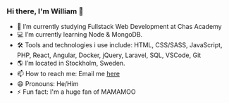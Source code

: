 ### Hi there, I'm William 👋


- 🔭 I’m currently studying Fullstack Web Development at Chas Academy
- 💻 I’m currently learning Node & MongoDB.
- 🛠️ Tools and technologies i use include: HTML, CSS/SASS, JavaScript, PHP, React, Angular, Docker, jQuery, Laravel, SQL, VSCode, Git 
- 🌎 I’m located in Stockholm, Sweden.
- 📫 How to reach me: Email me <a href="mailto: williamcarlstrom@hotmail.com">here</a>
- 😄 Pronouns: He/Him
- ⚡ Fun fact: I'm a huge fan of MAMAMOO


